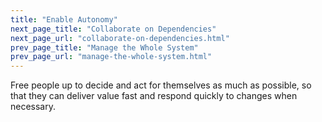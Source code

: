 ```yaml
---
title: "Enable Autonomy"
next_page_title: "Collaborate on Dependencies"
next_page_url: "collaborate-on-dependencies.html"
prev_page_title: "Manage the Whole System"
prev_page_url: "manage-the-whole-system.html"
---
```



<div class="card summary"><div class="card-body">Free people up to decide and act for themselves as much as possible, so that they can deliver value fast and respond quickly to changes when necessary.
</div></div>

